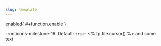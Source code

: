 ```yaml
---
slug: template
---
```


[enabled](#+social.og.enable){ #+function.enable }

:   :octicons-milestone-16: Default:  `true`- <% tp.file.cursor() %> and some text
